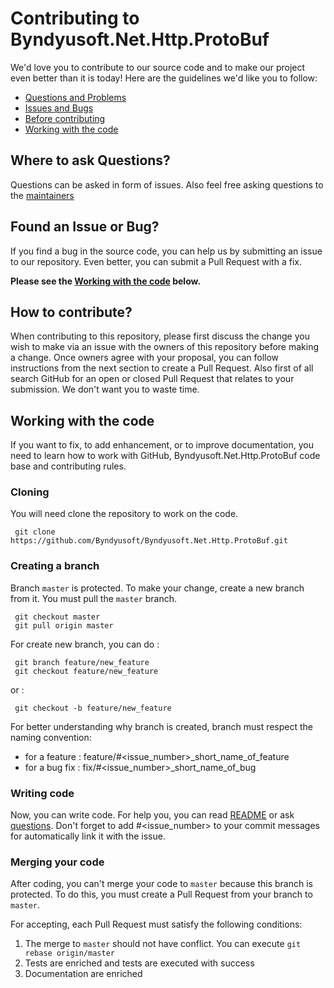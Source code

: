 # Contributing to Byndyusoft.Net.Http.ProtoBuf

We'd love you to contribute to our source code and to make our project even better than it is
today! Here are the guidelines we'd like you to follow:

- [Questions and Problems](#question)
- [Issues and Bugs](#issue)
- [Before contributing](#contribute)
- [Working with the code](#working-with-the-code)

## <a name="question"></a>Where to ask Questions?

Questions can be asked in form of issues. Also feel free asking questions to the [maintainers](README.md#maintainers)

## <a name="issue"></a> Found an Issue or Bug?

If you find a bug in the source code, you can help us by submitting an issue to our repository. Even better, you can submit a Pull Request with a fix.

**Please see the [Working with the code](#working-with-the-code) below.**

## <a name="contribute"></a>How to contribute?

When contributing to this repository, please first discuss the change you wish to make via an issue with the owners of this repository before making a change. Once owners agree with your proposal, you can follow instructions from the next section to create a Pull Request.
Also first of all search GitHub for an open or closed Pull Request that relates to your submission. We don't want you to waste time.

## Working with the code

If you want to fix, to add enhancement, or to improve documentation, you need to learn how to work with GitHub, Byndyusoft.Net.Http.ProtoBuf code base and contributing rules.

### Cloning

You will need clone the repository to work on the code.

```shell
 git clone https://github.com/Byndyusoft/Byndyusoft.Net.Http.ProtoBuf.git
```


### Creating a branch

Branch `master` is protected. To make your change, create a new branch from it. You must pull the `master` branch.

```shell
 git checkout master
 git pull origin master
```

For create new branch, you can do :

```shell
 git branch feature/new_feature
 git checkout feature/new_feature
```

or :

```shell
 git checkout -b feature/new_feature
```

For better understanding why branch is created, branch must respect the naming convention:

- for a feature : feature/#<issue_number>\_short_name_of_feature
- for a bug fix : fix/#<issue_number>\_short_name_of_bug

### Writing code

Now, you can write code. For help you, you can read [README](README.md) or ask [questions](#question). Don't forget to add #<issue_number> to your commit messages for automatically link it with the issue.

### Merging your code

After coding, you can't merge your code to `master` because this branch is protected. To do this, you must create a Pull Request from your branch to `master`.

For accepting, each Pull Request must satisfy the following conditions:

1.  The merge to `master` should not have conflict. You can execute `git rebase origin/master`
2.  Tests are enriched and tests are executed with success
3.  Documentation are enriched
